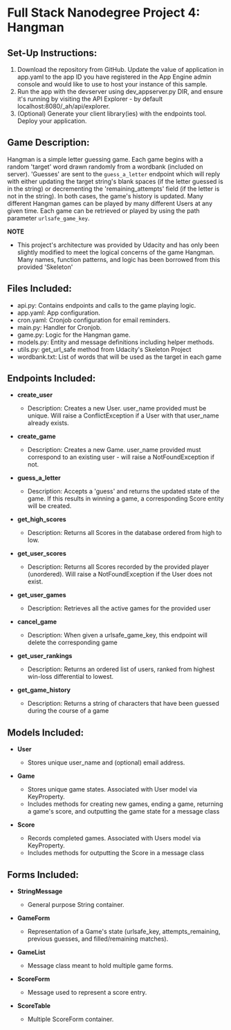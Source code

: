 # Full Stack Nanodegree Project 4: Hangman

## Set-Up Instructions:

1. Download the repository from GitHub. Update the value of application in app.yaml to the app ID you have registered in the App Engine admin console and would like to use to host your instance of this sample.
2. Run the app with the devserver using dev_appserver.py DIR, and ensure it's running by visiting the API Explorer - by default localhost:8080/_ah/api/explorer.
3. (Optional) Generate your client library(ies) with the endpoints tool. Deploy your application.

## Game Description:

Hangman is a simple letter guessing game. Each game begins with a random 'target' word drawn randomly from a wordbank (included on server). 'Guesses' are sent to the `guess_a_letter` endpoint which will reply with either updating the target string's blank spaces (if the letter guessed is in the string) or decrementing the 'remaining_attempts' field (if the letter is not in the string). In both cases, the game's history is updated. Many different Hangman games can be played by many different Users at any given time. Each game can be retrieved or played by using the path parameter `urlsafe_game_key`.

**NOTE**

- This project's architecture was provided by Udacity and has only been slightly modified to meet the logical concerns of the game Hangman. Many names, function patterns, and logic has been borrowed from this provided 'Skeleton'

## Files Included:

- api.py: Contains endpoints and calls to the game playing logic.
- app.yaml: App configuration.
- cron.yaml: Cronjob configuration for email reminders.
- main.py: Handler for Cronjob.
- game.py: Logic for the Hangman game.
- models.py: Entity and message definitions including helper methods.
- utils.py: get_url_safe method from Udacity's Skeleton Project
- wordbank.txt: List of words that will be used as the target in each game

## Endpoints Included:

- **create_user**

  - Description: Creates a new User. user_name provided must be unique. Will raise a ConflictException if a User with that user_name already exists.

- **create_game**

  - Description: Creates a new Game. user_name provided must correspond to an existing user - will raise a NotFoundException if not.

- **guess_a_letter**

  - Description: Accepts a 'guess' and returns the updated state of the game. If this results in winning a game, a corresponding Score entity will be created.

- **get_high_scores**

  - Description: Returns all Scores in the database ordered from high to low.

- **get_user_scores**

  - Description: Returns all Scores recorded by the provided player (unordered). Will raise a NotFoundException if the User does not exist.

- **get_user_games**

  - Description: Retrieves all the active games for the provided user

- **cancel_game**

  - Description: When given a urlsafe_game_key, this endpoint will delete the corresponding game

- **get_user_rankings**

  - Description: Returns an ordered list of users, ranked from highest win-loss differential to lowest.

- **get_game_history**

  - Description: Returns a string of characters that have been guessed during the course of a game

## Models Included:

- **User**

  - Stores unique user_name and (optional) email address.

- **Game**

  - Stores unique game states. Associated with User model via KeyProperty.
  - Includes methods for creating new games, ending a game, returning a game's score, and outputting the game state for a message class

- **Score**

  - Records completed games. Associated with Users model via KeyProperty.
  - Includes methods for outputting the Score in a message class

## Forms Included:

- **StringMessage**

  - General purpose String container.

- **GameForm**

  - Representation of a Game's state (urlsafe_key, attempts_remaining, previous guesses, and filled/remaining matches).

- **GameList**

  - Message class meant to hold multiple game forms.

- **ScoreForm**

  - Message used to represent a score entry.

- **ScoreTable**

  - Multiple ScoreForm container.

